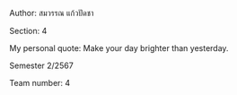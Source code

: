 Author: สมวรรณ แก้วปัดชา

Section: 4

My personal quote: Make your day brighter than yesterday.

Semester 2/2567

Team number: 4